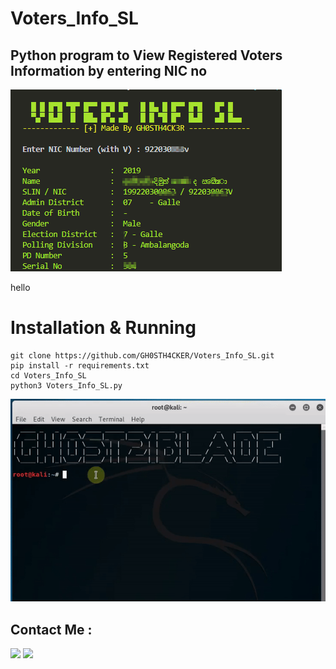 # Voters_Info_SL

<h2>Python program to View Registered Voters Information by entering NIC no </h2>

<img src="https://github.com/GH0STH4CKER/Voters_Info_SL/blob/main/Screenshot1.png">

hello

# Installation & Running

```
git clone https://github.com/GH0STH4CKER/Voters_Info_SL.git
pip install -r requirements.txt
cd Voters_Info_SL
python3 Voters_Info_SL.py
```

<img src="https://github.com/GH0STH4CKER/Voters_Info_SL/blob/main/Installation.gif" >

<h2>Contact Me :</h2>
<a href="https://t.me/Dimuth92"><img src="https://i.ibb.co/kX24Ry5/telegramiconpng.png" width="50" ></a>
<a href="https://m.me/dimuth92"><img src="https://i.ibb.co/TM4zKgT/messengericon2.png" width="50"></a>

